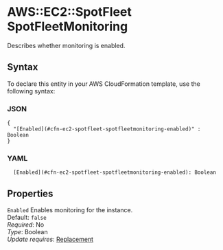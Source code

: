 # AWS::EC2::SpotFleet SpotFleetMonitoring<a name="aws-properties-ec2-spotfleet-spotfleetmonitoring"></a>

Describes whether monitoring is enabled\.

## Syntax<a name="aws-properties-ec2-spotfleet-spotfleetmonitoring-syntax"></a>

To declare this entity in your AWS CloudFormation template, use the following syntax:

### JSON<a name="aws-properties-ec2-spotfleet-spotfleetmonitoring-syntax.json"></a>

```
{
  "[Enabled](#cfn-ec2-spotfleet-spotfleetmonitoring-enabled)" : Boolean
}
```

### YAML<a name="aws-properties-ec2-spotfleet-spotfleetmonitoring-syntax.yaml"></a>

```
  [Enabled](#cfn-ec2-spotfleet-spotfleetmonitoring-enabled): Boolean
```

## Properties<a name="aws-properties-ec2-spotfleet-spotfleetmonitoring-properties"></a>

`Enabled` <a name="cfn-ec2-spotfleet-spotfleetmonitoring-enabled"></a>
Enables monitoring for the instance\.  
Default: `false`  
_Required_: No  
_Type_: Boolean  
_Update requires_: [Replacement](https://docs.aws.amazon.com/AWSCloudFormation/latest/UserGuide/using-cfn-updating-stacks-update-behaviors.html#update-replacement)

